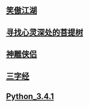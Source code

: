 ## [笑傲江湖](/xajh)
## [寻找心灵深处的菩提树](/bodhi)
## [神雕侠侣](/sdxl)
## [三字经](/三字经)
## [Python_3.4.1](/Python_3.4.1官方教程中文版.pdf)
